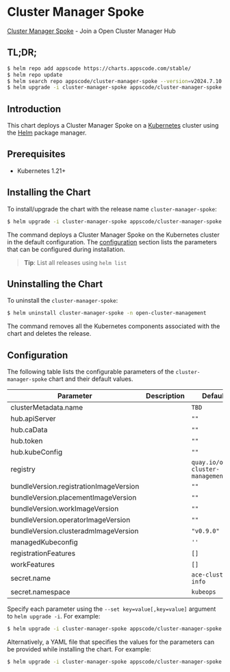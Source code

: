 # Cluster Manager Spoke

[Cluster Manager Spoke](https://github.com/kluster-manager/installer) - Join a Open Cluster Manager Hub

## TL;DR;

```bash
$ helm repo add appscode https://charts.appscode.com/stable/
$ helm repo update
$ helm search repo appscode/cluster-manager-spoke --version=v2024.7.10
$ helm upgrade -i cluster-manager-spoke appscode/cluster-manager-spoke -n open-cluster-management --create-namespace --version=v2024.7.10
```

## Introduction

This chart deploys a Cluster Manager Spoke on a [Kubernetes](http://kubernetes.io) cluster using the [Helm](https://helm.sh) package manager.

## Prerequisites

- Kubernetes 1.21+

## Installing the Chart

To install/upgrade the chart with the release name `cluster-manager-spoke`:

```bash
$ helm upgrade -i cluster-manager-spoke appscode/cluster-manager-spoke -n open-cluster-management --create-namespace --version=v2024.7.10
```

The command deploys a Cluster Manager Spoke on the Kubernetes cluster in the default configuration. The [configuration](#configuration) section lists the parameters that can be configured during installation.

> **Tip**: List all releases using `helm list`

## Uninstalling the Chart

To uninstall the `cluster-manager-spoke`:

```bash
$ helm uninstall cluster-manager-spoke -n open-cluster-management
```

The command removes all the Kubernetes components associated with the chart and deletes the release.

## Configuration

The following table lists the configurable parameters of the `cluster-manager-spoke` chart and their default values.

|               Parameter                | Description |                   Default                    |
|----------------------------------------|-------------|----------------------------------------------|
| clusterMetadata.name                   |             | <code>TBD</code>                             |
| hub.apiServer                          |             | <code>""</code>                              |
| hub.caData                             |             | <code>""</code>                              |
| hub.token                              |             | <code>""</code>                              |
| hub.kubeConfig                         |             | <code>""</code>                              |
| registry                               |             | <code>quay.io/open-cluster-management</code> |
| bundleVersion.registrationImageVersion |             | <code>""</code>                              |
| bundleVersion.placementImageVersion    |             | <code>""</code>                              |
| bundleVersion.workImageVersion         |             | <code>""</code>                              |
| bundleVersion.operatorImageVersion     |             | <code>""</code>                              |
| bundleVersion.clusteradmImageVersion   |             | <code>"v0.9.0"</code>                        |
| managedKubeconfig                      |             | <code>''</code>                              |
| registrationFeatures                   |             | <code>[]</code>                              |
| workFeatures                           |             | <code>[]</code>                              |
| secret.name                            |             | <code>ace-cluster-info</code>                |
| secret.namespace                       |             | <code>kubeops</code>                         |


Specify each parameter using the `--set key=value[,key=value]` argument to `helm upgrade -i`. For example:

```bash
$ helm upgrade -i cluster-manager-spoke appscode/cluster-manager-spoke -n open-cluster-management --create-namespace --version=v2024.7.10 --set clusterMetadata.name=TBD
```

Alternatively, a YAML file that specifies the values for the parameters can be provided while
installing the chart. For example:

```bash
$ helm upgrade -i cluster-manager-spoke appscode/cluster-manager-spoke -n open-cluster-management --create-namespace --version=v2024.7.10 --values values.yaml
```
